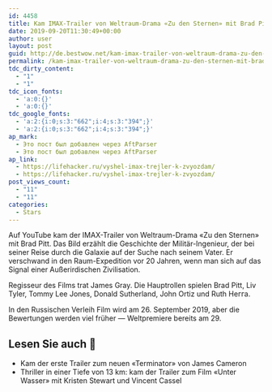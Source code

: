 ```yaml
---
id: 4458
title: Kam IMAX-Trailer von Weltraum-Drama «Zu den Sternen» mit Brad Pitt (Dub)
date: 2019-09-20T11:30:49+00:00
author: user
layout: post
guid: http://de.bestwow.net/kam-imax-trailer-von-weltraum-drama-zu-den-sternen-mit-brad-pitt-dub/
permalink: /kam-imax-trailer-von-weltraum-drama-zu-den-sternen-mit-brad-pitt-dub/
tdc_dirty_content:
  - "1"
  - "1"
tdc_icon_fonts:
  - 'a:0:{}'
  - 'a:0:{}'
tdc_google_fonts:
  - 'a:2:{i:0;s:3:"662";i:4;s:3:"394";}'
  - 'a:2:{i:0;s:3:"662";i:4;s:3:"394";}'
ap_mark:
  - Это пост был добавлен через AftParser
  - Это пост был добавлен через AftParser
ap_link:
  - https://lifehacker.ru/vyshel-imax-trejler-k-zvyozdam/
  - https://lifehacker.ru/vyshel-imax-trejler-k-zvyozdam/
post_views_count:
  - "11"
  - "11"
categories:
  - Stars
---
```

Auf YouTube kam der IMAX-Trailer von Weltraum-Drama «Zu den Sternen» mit Brad Pitt. Das Bild erzählt die Geschichte der Militär-Ingenieur, der bei seiner Reise durch die Galaxie auf der Suche nach seinem Vater. Er verschwand in den Raum-Expedition vor 20 Jahren, wenn man sich auf das Signal einer Außerirdischen Zivilisation.</p> 

Regisseur des Films trat James Gray. Die Hauptrollen spielen Brad Pitt, Liv Tyler, Tommy Lee Jones, Donald Sutherland, John Ortiz und Ruth Негга.

In den Russischen Verleih Film wird am 26. September 2019, aber die Bewertungen werden viel früher — Weltpremiere bereits am 29.

<div>
  <h2 class="read-also__title">
    <span>Lesen Sie auch</span> <span>🧐 </span>
  </h2>
  
  <ul class="read-also__list">
    <li>
      Kam der erste Trailer zum neuen «Terminator» von James Cameron
    </li>
    <li>
      Thriller in einer Tiefe von 13 km: kam der Trailer zum Film «Unter Wasser» mit Kristen Stewart und Vincent Cassel
    </li>
  </ul>
</div>